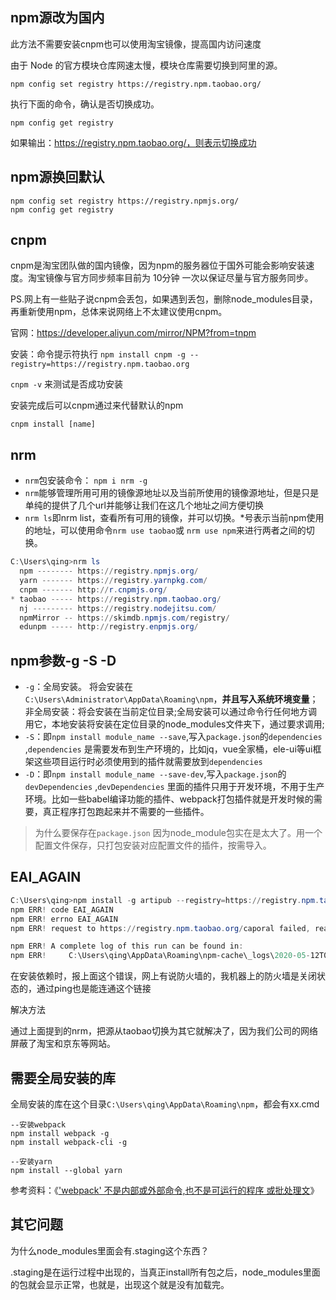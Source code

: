 ## npm源改为国内

此方法不需要安装cnpm也可以使用淘宝镜像，提高国内访问速度

由于 Node 的官方模块仓库网速太慢，模块仓库需要切换到阿里的源。

```
npm config set registry https://registry.npm.taobao.org/
```

执行下面的命令，确认是否切换成功。

```
npm config get registry
```

如果输出：https://registry.npm.taobao.org/，则表示切换成功

## npm源换回默认

```
npm config set registry https://registry.npmjs.org/
npm config get registry
```

## cnpm

cnpm是淘宝团队做的国内镜像，因为npm的服务器位于国外可能会影响安装速度。淘宝镜像与官方同步频率目前为 10分钟 一次以保证尽量与官方服务同步。

PS.网上有一些贴子说cnpm会丢包，如果遇到丢包，删除node_modules目录，再重新使用npm，总体来说网络上不太建议使用cnpm。

官网：https://developer.aliyun.com/mirror/NPM?from=tnpm

安装：命令提示符执行
 `npm install cnpm -g --registry=https://registry.npm.taobao.org`

`cnpm -v` 来测试是否成功安装

安装完成后可以cnpm通过来代替默认的npm

```
cnpm install [name]
```

## nrm

- `nrm`包安装命令： `npm i nrm -g`
- `nrm`能够管理所用可用的镜像源地址以及当前所使用的镜像源地址，但是只是单纯的提供了几个url并能够让我们在这几个地址之间方便切换
- `nrm ls`即nrm list，查看所有可用的镜像，并可以切换。*号表示当前npm使用的地址，可以使用命令`nrm use taobao`或 `nrm use npm`来进行两者之间的切换。

```powershell
C:\Users\qing>nrm ls
  npm -------- https://registry.npmjs.org/
  yarn ------- https://registry.yarnpkg.com/
  cnpm ------- http://r.cnpmjs.org/
* taobao ----- https://registry.npm.taobao.org/
  nj --------- https://registry.nodejitsu.com/
  npmMirror -- https://skimdb.npmjs.com/registry/
  edunpm ----- http://registry.enpmjs.org/
```

## npm参数-g -S -D

- `-g`：全局安装。 将会安装在 `C:\Users\Administrator\AppData\Roaming\npm`，**并且写入系统环境变量**；非全局安装：将会安装在当前定位目录;全局安装可以通过命令行任何地方调用它，本地安装将安装在定位目录的node_modules文件夹下，通过要求调用;
- `-S`：即`npm install module_name --save`,写入`package.json`的`dependencies` ,`dependencies` 是需要发布到生产环境的，比如jq，vue全家桶，ele-ui等ui框架这些项目运行时必须使用到的插件就需要放到`dependencies`
- `-D`：即`npm install module_name --save-dev`,写入`package.json`的`devDependencies` ,`devDependencies` 里面的插件只用于开发环境，不用于生产环境。比如一些babel编译功能的插件、webpack打包插件就是开发时候的需要，真正程序打包跑起来并不需要的一些插件。

> 为什么要保存在`package.json`  因为node_module包实在是太大了。用一个配置文件保存，只打包安装对应配置文件的插件，按需导入。

## EAI_AGAIN

```powershell
C:\Users\qing>npm install -g artipub --registry=https://registry.npm.taobao.org
npm ERR! code EAI_AGAIN
npm ERR! errno EAI_AGAIN
npm ERR! request to https://registry.npm.taobao.org/caporal failed, reason: getaddrinfo EAI_AGAIN registry.npm.taobao.org

npm ERR! A complete log of this run can be found in:
npm ERR!     C:\Users\qing\AppData\Roaming\npm-cache\_logs\2020-05-12T04_34_24_304Z-debug.log
```

在安装依赖时，报上面这个错误，网上有说防火墙的，我机器上的防火墙是关闭状态的，通过ping也是能连通这个链接

解决方法

通过上面提到的nrm，把源从taobao切换为其它就解决了，因为我们公司的网络屏蔽了淘宝和京东等网站。

## 需要全局安装的库

全局安装的库在这个目录`C:\Users\qing\AppData\Roaming\npm`，都会有xx.cmd

```shell
--安装webpack
npm install webpack -g
npm install webpack-cli -g

--安装yarn
npm install --global yarn
```

参考资料：《['webpack' 不是内部或外部命令,也不是可运行的程序 或批处理文](https://www.cnblogs.com/steamed-twisted-roll/p/11299429.html)》

## 其它问题

为什么node_modules里面会有.staging这个东西？

.staging是在运行过程中出现的，当真正install所有包之后，node_modules里面的包就会显示正常，也就是，出现这个就是没有加载完。